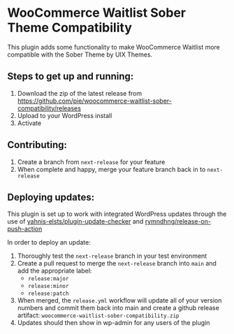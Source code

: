# WooCommerce Waitlist Sober Theme Compatibility

This plugin adds some functionality to make WooCommerce Waitlist more compatible with the Sober Theme by UIX Themes.

## Steps to get up and running:

1. Download the zip of the latest release from https://github.com/pie/woocommerce-waitlist-sober-compatibility/releases
1. Upload to your WordPress install
1. Activate

## Contributing:

1. Create a branch from `next-release` for your feature
1. When complete and happy, merge your feature branch back in to `next-release`

## Deploying updates:

This plugin is set up to work with integrated WordPress updates through the use of
[yahnis-elsts/plugin-update-checker](https://github.com/YahnisElsts/plugin-update-checker) and 
[rymndhng/release-on-push-action](https://github.com/rymndhng/release-on-push-action)

In order to deploy an update:

1. Thoroughly test the `next-release` branch in your test environment
1. Create a pull request to merge the `next-release` branch into `main` and add the appropriate label:
    * `release:major`
    * `release:minor`
    * `release:patch`
1. When merged, the `release.yml` workflow will update all of your version numbers and commit them back into main and create a github release artifact: `woocommerce-waitlist-sober-compatibility.zip`
1. Updates should then show in wp-admin for any users of the plugin


